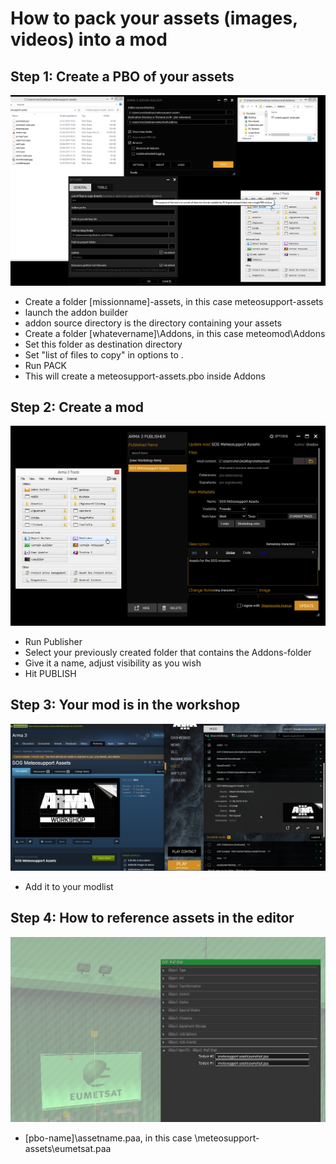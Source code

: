 # How to pack your assets (images, videos) into a mod

## Step 1: Create a PBO of your assets

![step1](https://raw.githubusercontent.com/humdenial/missionmaking/master/doc/img/assets-in-mod%20step1%20addon%20builder.png)

* Create a folder [missionname]-assets, in this case meteosupport-assets
* launch the addon builder
* addon source directory is the directory containing your assets
* Create a folder [whatevername]\Addons, in this case meteomod\Addons
* Set this folder as destination directory
* Set "list of files to copy" in options to .
* Run PACK
* This will create a meteosupport-assets.pbo inside Addons

## Step 2: Create a mod

![step2](https://raw.githubusercontent.com/humdenial/missionmaking/master/doc/img/assets-in-mod%20step2%20publisher.png)

* Run Publisher
* Select your previously created folder that contains the Addons-folder
* Give it a name, adjust visibility as you wish
* Hit PUBLISH

## Step 3: Your mod is in the workshop

![step3](https://raw.githubusercontent.com/humdenial/missionmaking/master/doc/img/assets-in-mod%20step3%20workshop.png)

* Add it to your modlist

## Step 4: How to reference assets in the editor

![step4](https://raw.githubusercontent.com/humdenial/missionmaking/master/doc/img/assets-in-mod%20step4%20reference-in-editor.png)

* [pbo-name]\assetname.paa, in this case \meteosupport-assets\eumetsat.paa

